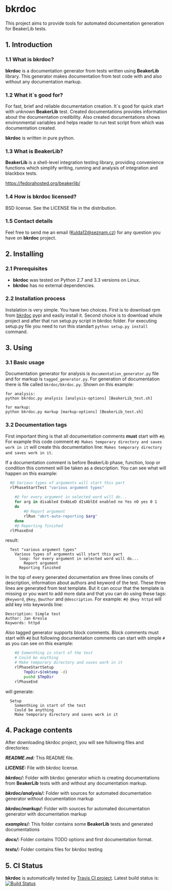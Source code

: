 bkrdoc
======

This project aims to provide tools for automated documentation generation for BeakerLib tests.

## 1. Introduction
### 1.1 What is bkrdoc?
**bkrdoc** is a documentation generator from tests written using **BeakerLib** library. This generator makes documentation from test code with and also without any documentation markup.

### 1.2 What it`s good for?
For fast, brief and reliable documentation creation. It`s good for quick start with unknown **BeakerLib** test. Created documentations provides information about the documentation credibility. Also created documentations shows environmental variables and helps reader to run test script from which was documentation created. 

**bkrdoc** is written in pure python.

### 1.3 What is BeakerLib?
**BeakerLib** is a shell-level integration testing library, providing convenience functions which simplify writing, running and analysis of integration and blackbox tests.

https://fedorahosted.org/beakerlib/

### 1.4 How is bkrdoc licensed?
BSD license. See the LICENSE file in the distribution.

### 1.5 Contact details
Feel free to send me an email (Kulda12@seznam.cz) for any question you have on **bkrdoc** project.   

## 2. Installing

### 2.1 Prerequisites
- **bkrdoc** was tested on Python 2.7 and 3.3 versions on Linux. 
- **bkrdoc** has no external dependencies.

### 2.2 Installation process
Instalation is very simple. You have two choices. First is to download rpm from [bkrdoc](https://pypi.python.org/pypi/bkrdoc) pypi and easily install it. Second choice is to download whole project and after that run setup.py script in bkrdoc folder. For executing setup.py file you need to run this standart `python setup.py install` command. 

## 3. Using
### 3.1 Basic usage
Documentation generator for analysis is `documentation_generator.py` file and for markup is `tagged_generator.py`. For generation of documentation there is file called `bkrdoc/bkrdoc.py`.  Shown on this example:
```
for analysis:
python bkrdoc.py analysis [analysis-options] [BeakerLib_test.sh]

for markup:
python bkrdoc.py markup [markup-options] [BeakerLib_test.sh]
```

### 3.2 Documentation tags
First important thing is that all documentation comments **must** start with `#@`. For example this code comment `#@ Makes temporary directory and saves work in it` will create this documentation line: `Makes temporary directory and saves work in it`.

If a documentation comment is before BeakerLib phase, function, loop or condition this comment will be taken as a description. You can see what will happen on this example:
```bash
  #@ Various types of arguments will start this part
  rlPhaseStartTest "various argument types"
  
    #@ for every argument in selected word will do...
    for arg in disabled EnAbLeD dIsAblEd enabled no Yes nO yes 0 1
    do
        #@ Report argument
        rlRun "abrt-auto-reporting $arg"
    done
    #@ Reporting finished
  rlPhaseEnd
```
result:

```
  Test "various argument types"
    Various types of arguments will start this part
      loop: for every argument in selected word will do...
        Report argument
      Reporting finished
```

In the top of every generated documentation are three lines consits of description, information about authors and keyword of the test. These three lines are generated from test template. But it can occur that the template is missing or you want to add more data and that you can do using these tags: `@keyword`, `@key`, `@author` and `@description`. For example: `#@ @key httpd` will add key into keywords line:
```
Description: Simple test
Author: Jan Kresla
Keywords: httpd
```

Also tagged generator supports block comments. Block comments must start with `#@` but following documentation comments can start with simple `#` as you can see on this example:

```bash
    #@ Somenthing in start of the test
    # Could be anything
    # Make temporary directory and saves work in it
    rlPhaseStartSetup
        TmpDir=$(mktemp -d)
        pushd $TmpDir
    rlPhaseEnd
```
will generate:

```
  Setup
    Somenthing in start of the test
    Could be anything
    Make temporary directory and saves work in it
```

## 4. Package contents
After downloading bkrdoc project, you will see following files and directories:

_**README.md:**_
This README file.

_**LICENSE:**_
File with bkrdoc license.

_**bkrdoc/:**_
Folder with bkrdoc generator which is creating documentations from **BeakerLib** tests with and without any documentation markup.

_**bkrdoc/analysis/:**_
Folder with sources for automated documentation generator without documentation markup

_**bkrdoc/markup/:**_
Folder with sources for automated documentation generator with documentation markup

_**examples/:**_
This folder contains some **BeakerLib** tests and generated documentations

_**docs/:**_
Folder contains TODO options and first documentation format.

_**tests/:**_
Folder contains files for bkrdoc testing

## 5. CI Status
**bkrdoc** is automatically tested by [Travis CI project](https://travis-ci.org). Latest build status is: 
[![Build Status](https://travis-ci.org/rh-lab-q/bkrdoc.svg?branch=master)](https://travis-ci.org/rh-lab-q/bkrdoc)

